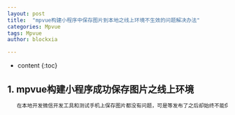 ```yaml
---
layout: post
title:  "mpvue构建小程序中保存图片到本地之线上环境不生效的问题解决办法"
categories: Mpvue
tags: Mpvue
author: blockxia

---
```


* content
{:toc}



## 1. mpvue构建小程序成功保存图片之线上环境


```js
   在本地开发微信开发工具和测试手机上保存图片都没有问题，可是等发布了之后却始终不能保存成功，任何提示也没有，刚开始我都以为我写的代码有问题，可是在本地是没问题的呀？然后又开始各种排查搜索，终于发现了原来是小程序的后台域名忘记配置了，首先打开微信开发小程序的后台，打开开发管理，然后打开开发设置如下图，最后配置一下wx.downloadFile合法域名然后关闭小程序进程，重新进去小程序就可以保存图片成功啦~~~希望对你们有帮助哈

```
